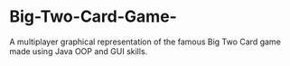 # Big-Two-Card-Game-
A multiplayer graphical representation of the famous Big Two Card game made using Java OOP and GUI skills. 
